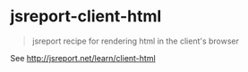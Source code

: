 # jsreport-client-html
> jsreport recipe for rendering html in the client's browser

See http://jsreport.net/learn/client-html